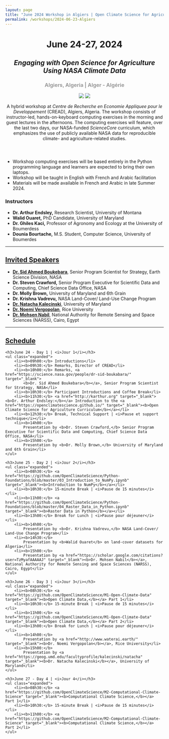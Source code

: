 ```yaml
---
layout: page
title: "June 2024 Workshop in Algiers | Open Climate Science for Agriculture"
permalink: /workshops/2024-06-23-Algiers
---
```


<header>
	<div class="container">
		<h1>June 24-27, 2024</h1>
	</div>
	<div class="container">
		<h2><i>Engaging with Open Science for Agriculture Using NASA Climate Data</i></h2>
	</div>
	<div class="container">
		<h3 style="color: #999999">Algiers, Algeria | Alger - Algérie</h3>
	</div>
	<div class="container sponsors">
		<img class="logo" id="nasa" style="margin: 0px;max-height: 180px"
			src="{{ site.baseurl }}/images/CREAD_logo.png"/>
		<img class="logo" id="nasa" style="margin: 0px;max-height: 180px"
			src="{{ site.baseurl }}/images/TOPS_badge_NASA.png"/>
	</div>
	<div class="container">
		<p>
			A hybrid workshop at <i>Centre de Recherche en Economie Appliquee pour le Developpement</i> (CREAD), Algiers, Algeria. The workshop consists of instructor-led, hands-on-keyboard computing exercises in the morning and guest lectures in the afternoons. The computing exercises will feature, over the last two days, our NASA-funded <i>ScienceCore</i> curriculum, which emphasizes the use of publicly available NASA data for reproducible climate- and agriculture-related studies.
		</p>
	</div>
</header>

<div class="container">
	<ul class="disclaimers">
		<li>Workshop computing exercises will be based entirely in the Python programming language and learners are expected to bring their own laptops.</li>
		<li>Workshop will be taught in English with French and Arabic facilitation</li>
		<li>Materials will be made available in French and Arabic in late Summer 2024.</li>
	</ul>
</div>

<div class="container">
	<h3>Instructors</h3>
	<ul class="disclaimers expanded">
		<li><b>Dr. Arthur Endsley,</b> Research Scientist, University of Montana</li>
		<li><b>Walid Ouaret,</b> PhD Candidate, University of Maryland</li>
		<li><b>Dr. Ghiles Kaci,</b> Professor of Agronomy and Ecology at the University of Boumerdess</li>
		<li><b>Dounia Bourtache,</b> M.S. Student, Computer Science, University of Boumerdes</li>
	</ul>
</div>

<div class="container">
	<hr />
	<h2><a id="invited-speakers" href="#invited-speakers">Invited Speakers</a></h2>
	<ul class="disclaimers expanded">
		<li><a href="https://science.nasa.gov/people/dr-sid-boukabara/" target="_blank">
			<b>Dr. Sid Ahmed Boukebara</b></a>, Senior Program Scientist for Strategy, Earth Science Division, NASA</li>
		<li>
			<b>Dr. Steven Crawford,</b> Senior Program Executive for Scientific Data and Computing, Chief Science Data Office, NASA</li>
		<li><b>Dr. Molly Brown,</b> University of Maryland and 6th Grain</li>
		<li><b>Dr. Krishna Vadrevu,</b> NASA Land-Cover/ Land-Use Change Program</li>
		<li><a href="https://geog.umd.edu/facultyprofile/kalecinski/natacha" target="_blank"><b>Dr. Natacha Kalecinski</b></a>, University of Maryland</li>
		<li><a href="http://www.waterai.earth/" target="_blank"><b>Dr. Noemi Vergopolan</b></a>, Rice University</li>
		<li><a href="https://scholar.google.com/citations?user=TzMyafAAAAAJ" target="_blank"><b>Dr. Mohsen Nabil</b></a>, National Authority for Remote Sensing and Space Sciences (NARSS), Cairo, Egypt</li>
	</ul>
</div>

<div class="container">
	<hr />
	<h2><a id="schedule" href="#schedule">Schedule</a></h2>

	<h3>June 24 - Day 1 | <i>Jour 1</i></h3>
	<ul class="expanded">
		<li><b>09h00:</b> Introductions</li>
		<li><b>09h30:</b> Remarks, Director of CREAD</li>
		<li><b>10h00:</b> Remarks, <a href="https://science.nasa.gov/people/dr-sid-boukabara/" target="_blank">
			<b>Dr. Sid Ahmed Boukebara</b></a>, Senior Program Scientist for Strategy, NASA</li>
		<li><b>10h30:</b> Participant Introductions and Coffee Break</li>
		<li><b>11h30:</b> <a href="http://karthur.org" target="_blank"><b>Dr. Arthur Endsley:</b></a> Introduction to the <a href="https://openclimatescience.github.io/" target="_blank"><b>Open Climate Science for Agriculture Curriculum</b></a></li>
		<li><b>12h30:</b> Break, Technical Support | <i>Pause et support technique</i></li>
		<li><b>14h00:</b>
			Presentation by <b>Dr. Steven Crawford,</b> Senior Program Executive for Scientific Data and Computing, Chief Science Data Office, NASA</li>
		<li><b>15h00:</b>
			Presentation by <b>Dr. Molly Brown,</b> University of Maryland and 6th Grain</li>
	</ul>

	<h3>June 25 - Day 2 | <i>Jour 2</i></h3>
	<ul class="expanded">
		<li><b>08h30:</b> <a href="https://github.com/OpenClimateScience/Python-Foundations/blob/master/03_Introduction_to_NumPy.ipynb" target="_blank"><b>Introduction to NumPy</b></a></li>
		<li><b>10h30:</b> 15-minute Break | <i>Pause de 15 minutes</i></li>
		<li><b>11h00:</b> <a href="https://github.com/OpenClimateScience/Python-Foundations/blob/master/04_Raster_Data_in_Python.ipynb" target="_blank"><b>Raster Data in Python</b></a></li>
		<li><b>13h00:</b> Break for Lunch | <i>Pause pour déjeuner</i></li>
		<li><b>14h00:</b>
			Presentation by <b>Dr. Krishna Vadrevu,</b> NASA Land-Cover/ Land-Use Change Program</li>
		<li><b>14h30:</b>
			Presentation by <b>Walid Ouaret</b> on land-cover datasets for Algeria</li>
		<li><b>15h00:</b>
			Presentation by <a href="https://scholar.google.com/citations?user=TzMyafAAAAAJ" target="_blank"><b>Dr. Mohsen Nabil</b></a>, National Authority for Remote Sensing and Space Sciences (NARSS), Cairo, Egypt</li>
	</ul>

	<h3>June 26 - Day 3 | <i>Jour 3</i></h3>
	<ul class="expanded">
		<li><b>08h30:</b> <a href="https://github.com/OpenClimateScience/M1-Open-Climate-Data" target="_blank"><b>Open Climate Data,</b></a> Part 1</li>
		<li><b>10h30:</b> 15-minute Break | <i>Pause de 15 minutes</i></li>
		<li><b>11h00:</b> <a href="https://github.com/OpenClimateScience/M1-Open-Climate-Data" target="_blank"><b>Open Climate Data,</b></a> Part 2</li>
		<li><b>13h00:</b> Break for Lunch | <i>Pause pour déjeuner</i></li>
		<li><b>14h00:</b>
			Presentation by <a href="http://www.waterai.earth/" target="_blank"><b>Dr. Noemi Vergopolan</b></a>, Rice University</li>
		<li><b>15h00:</b>
			Presentation by <a href="https://geog.umd.edu/facultyprofile/kalecinski/natacha" target="_blank"><b>Dr. Natacha Kalecinski</b></a>, University of Maryland</li>
	</ul>

	<h3>June 27 - Day 4 | <i>Jour 4</i></h3>
	<ul class="expanded">
		<li><b>08h30:</b> <a href="https://github.com/OpenClimateScience/M2-Computational-Climate-Science" target="_blank"><b>Computational Climate Science,</b></a> Part 1</li>
		<li><b>10h30:</b> 15-minute Break | <i>Pause de 15 minutes</i></li>
		<li><b>11h00:</b> <a href="https://github.com/OpenClimateScience/M2-Computational-Climate-Science" target="_blank"><b>Computational Climate Science,</b></a> Part 2</li>
	</ul>
</div>

<!--
<div class="container">
	<p style="color:#999;font-size:0.9em">
	All images from NASA.gov websites.
	</p>
</div>
-->
